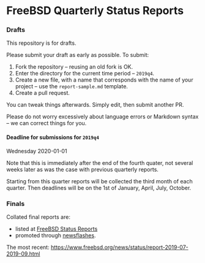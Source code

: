FreeBSD Quarterly Status Reports
================================

### Drafts

This repository is for drafts. 

Please submit your draft as early as possible. To submit:

1. Fork the repository – reusing an old fork is OK.
2. Enter the directory for the current time period – `2019q4`.
3. Create a new file, with a name that corresponds with the name of your project – use the `report-sample.md` template.
4. Create a pull request.

You can tweak things afterwards. Simply edit, then submit another PR.

Please do not worry excessively about language errors or Markdown syntax – we can correct things for you.

#### Deadline for submissions for `2019q4`

Wednesday 2020-01-01

Note that this is immediately after the end of the fourth
quater, not several weeks later as was the case with previous quarterly
reports.

Starting from this quarter reports will be collected the third month of each
quarter. Then deadlines will be on the 1st of January, April, July, October.

### Finals

Collated final reports are: 

* listed at [FreeBSD Status Reports](https://www.freebsd.org/news/status/)
* promoted through [newsflashes](https://www.freebsd.org/news/newsflash.html). 

The most recent: https://www.freebsd.org/news/status/report-2019-07-2019-09.html
